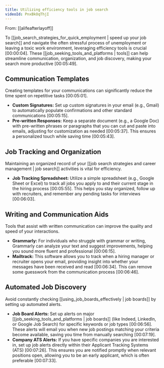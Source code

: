 ```yaml
---
title: Utilizing efficiency tools in job search
videoId: PnxBkOqThjI
---
```


From: [[alifeafterlayoff]] <br/> 

To [[job_search_strategies_for_quick_employment | speed up your job search]] and navigate the often stressful process of unemployment or leaving a toxic work environment, leveraging efficiency tools is crucial <a class="yt-timestamp" data-t="00:00:04">[00:00:04]</a>. These [[job_seeking_tools_and_platforms | tools]] can help streamline communication, organization, and job discovery, making your search more productive <a class="yt-timestamp" data-t="00:05:49">[00:05:49]</a>.

## Communication Templates

Creating templates for your communications can significantly reduce the time spent on repetitive tasks <a class="yt-timestamp" data-t="00:05:01">[00:05:01]</a>.

*   **Custom Signatures:** Set up custom signatures in your email (e.g., Gmail) to automatically populate confirmations and other standard communications <a class="yt-timestamp" data-t="00:05:15">[00:05:15]</a>.
*   **Pre-written Responses:** Keep a separate document (e.g., a Google Doc) with pre-written phrases or paragraphs that you can cut and paste into emails, adjusting for customization as needed <a class="yt-timestamp" data-t="00:05:37">[00:05:37]</a>. This ensures a personalized touch while saving time <a class="yt-timestamp" data-t="00:05:43">[00:05:43]</a>.

## Job Tracking and Organization

Maintaining an organized record of your [[job search strategies and career management | job search]] activities is vital for efficiency.

*   **Job Tracking Spreadsheet:** Utilize a simple spreadsheet (e.g., Google Sheet or Excel) to track all jobs you apply to and their current stage in the hiring process <a class="yt-timestamp" data-t="00:05:55">[00:05:55]</a>. This helps you stay organized, follow up with recruiters, and remember any pending tasks for interviews <a class="yt-timestamp" data-t="00:06:03">[00:06:03]</a>.

## Writing and Communication Aids

Tools that assist with written communication can improve the quality and speed of your interactions.

*   **Grammarly:** For individuals who struggle with grammar or writing, Grammarly can analyze your text and suggest improvements, helping you sound more fluent and professional <a class="yt-timestamp" data-t="00:06:15">[00:06:15]</a>.
*   **Mailtrack:** This software allows you to track when a hiring manager or recruiter opens your email, providing insight into whether your messages have been received and read <a class="yt-timestamp" data-t="00:06:34">[00:06:34]</a>. This can remove some guesswork from the communication process <a class="yt-timestamp" data-t="00:06:46">[00:06:46]</a>.

## Automated Job Discovery

Avoid constantly checking [[using_job_boards_effectively | job boards]] by setting up automated alerts.

*   **Job Board Alerts:** Set up alerts on major [[job_seeking_tools_and_platforms | job boards]] (like Indeed, LinkedIn, or Google Job Search) for specific keywords or job types <a class="yt-timestamp" data-t="00:06:56">[00:06:56]</a>. These alerts will email you when new job postings matching your criteria become available, saving you time from manually searching <a class="yt-timestamp" data-t="00:07:19">[00:07:19]</a>.
*   **Company ATS Alerts:** If you have specific companies you are interested in, set up job alerts directly within their Applicant Tracking Systems (ATS) <a class="yt-timestamp" data-t="00:07:26">[00:07:26]</a>. This ensures you are notified promptly when relevant positions open, allowing you to be an early applicant, which is often preferable <a class="yt-timestamp" data-t="00:07:33">[00:07:33]</a>.